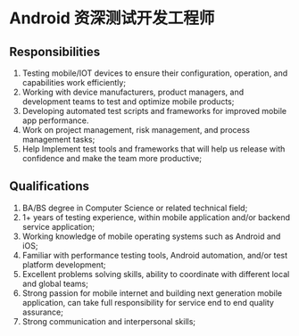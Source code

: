 # Android 资深测试开发工程师


## Responsibilities

1. Testing mobile/IOT devices to ensure their configuration, operation, and capabilities work efficiently;
2. Working with device manufacturers, product managers, and development teams to test and optimize mobile products;
3. Developing automated test scripts and frameworks for improved mobile app performance.
4. Work on project management, risk management, and process management tasks;
5. Help Implement test tools and frameworks that will help us release with confidence and make the team more productive;


## Qualifications

1. BA/BS degree in Computer Science or related technical field;
2. 1+ years of testing experience, within mobile application and/or backend service application;
3. Working knowledge of mobile operating systems such as Android and iOS;
4. Familiar with performance testing tools, Android automation, and/or test platform development;
5. Excellent problems solving skills, ability to coordinate with different local and global teams;
6. Strong passion for mobile internet and building next generation mobile application, can take full responsibility for service end to end quality assurance;
7. Strong communication and interpersonal skills;
